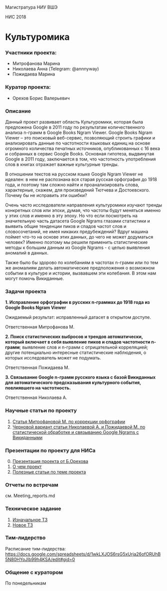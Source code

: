 Магистратура НИУ ВШЭ

НИС 2018

# Культуромика

### Участники проекта:
 - Митрофанова Марина
 - Николаева Анна (Telegram: @annnyway)
 - Пожидаева Марина

### Куратор проекта:

 - Орехов Борис Валерьевич

### Описание

Данный проект развивает область Культуромики, которая была предложена Google  в 2011 году по результатам количественного анализа n-грамм в Google  Books  Ngram  Viewer. Google  Books  Ngram  Viewer  – это поисковый веб-сервис, позволяющий строить графики и анализировать данные по частотности языковых единиц на основе огромного количества печатных источников, опубликованных с 16 века и собранных в сервис Google Books. Основная гипотеза, выдвинутая Google в 2011 году, заключается в том, что частотность употребления слов в книгах отражает важные культурные тренды.

В отношении текстов на русском языке Google  Ngram  Viewer не идеален: в нем не распознана вся старая русская орфография до 1918 года, и поэтому там сложно найти и проанализировать слова, характерные, скажем, для произведений Тютчева и Достоевского. Почему бы не исправить эти ошибки?

Очень часто исследователи направления культуромики изучают тренды конкретных слов или эпохи, думая, что частоты будут меняться именно у этих слов и именно в эту эпоху. Но что если посмотреть на значительную часть датасета Google Ngrams глазами статистики и выявить общие тенденции пиков и спадов частот слов и словосочетаний, не имея никаких предубеждений? Вдруг машина поймет что-то на основе этих данных, до чего не может додуматься человек? Именно поэтому мы решили применить статистические методы к большим данным из Google Ngrams - с целью выявления аномалий в данных.

Также было бы здорово по колебаниям в частотах n-грамм или по тем же аномалиям делать автоматические предположения о возможном событии в культуре и истории, вызвавшем эти колебания. В этом нам могут помочь Викиданные. 

### Задачи проекта 

**1. Исправление орфографии в русских n-граммах до 1918 года из Google  Books  Ngram  Viewer**

Ожидаемый результат: исправленный датасет в открытом доступе.

Ответственная Митрофанова М.

**2. Поиск статистических выбросов и трендов автоматически, который включает в себя выявление пиков и спадов частотности n-грамм**; выявление слов и n-грамм с отрицательной корреляцией; другие потенциально интересные статистические наблюдения, о которых исследователь может не подумать.

Ответственная Пожидаева М. 

**3. Связывание Google n-грамм русского языка с базой Викиданных для автоматического предсказывания культурного события, повлиявшего на частотность.**

Ответственная Николаева А. 

### Научные статьи по проекту
1. [Статья Митрофановой М. по коррекции орфографии](https://github.com/mapozhidaeva/Culturomics/blob/master/ngrams/correction/Experiments_with_Automatic_Spelling_Correction_of_Russian_Google_ngrams.pdf)
2. [Черновой вариант статьи Николаевой А. и Пожидаевой М. по статистической обработке и связыванию Google Ngrams с Викиданными](https://docs.google.com/document/d/1Oro7JpuqgTwBLph8zRE8DShjhnzBf_ddbU6Ed8X_bA8/edit?usp=sharing)


### Презентации по проекту для НИСа
0. [Презентация проекта от Б.Орехова](https://github.com/mapozhidaeva/Culturomics/blob/master/culturomics.pdf)
1. [О чем проект](https://docs.google.com/presentation/d/1nsUt2n2RV3OEoWmWHY00Bj7XUG-Xm4Ipbs4gRFJbW68/edit#slide=id.g441cd6402a_0_69)
2. [Полезные статьи по теме проекта](https://docs.google.com/presentation/d/1d8Q_VsOsMgCxy9HeK3AE3_8OnHCiVT4oroVc1PcWeGU/edit#slide=id.g49f512a5ed_1_0)

### Отчеты по встречам
см. Meeting_reports.md

### Техническое задание
1. [Изначальное ТЗ](https://docs.google.com/document/d/1tKQyy_8AN1Ica0LDwUOuhJi9VCqSrfMqjAuajq2YQMw/edit#)
2. [Новое ТЗ](https://docs.google.com/document/d/1bIN41JnBMMOwzhjFnIKWqivxQyKHSmz3nnc48IxW99o/edit?usp=sharing)

### Тим-лидерство
Расписание тим-лидерства: 
https://docs.google.com/spreadsheets/d/1wkLXJOS6rsG5xUrja26ofORUhB5N80HYoJlb99h4KSA/edit#gid=0

### Общение с куратором
По понедельникам

